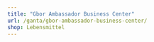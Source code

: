 ```yaml
---
title: "Gbor Ambassador Business Center"
url: /ganta/gbor-ambassador-business-center/
shop: Lebensmittel
---
```

